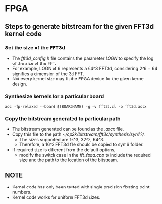 # FPGA

## Steps to generate bitstream for the given FFT3d kernel code 

### Set the size of the FFT3d 
 - The *fft3d_config.h* file contains the parameter *LOGN* to specify the log
    of the size of the FFT.
 - For example, LOGN of 6 represents a 64^3 FFT3d, considering 2^6 = 64
   signifies a dimension of the 3d FFT.
 - Not every kernel size may fit the FPGA device for the given kernel design.

### Synthesize kernels for a particular board 
	aoc -fp-relaxed --board $(BOARDNAME) -g -v fft3d.cl -o fft3d.aocx

### Copy the bitstream generated to particular path
 - The bitstream generated can be found as the *.aocx* file. 
 - Copy this file to the path *~/cp2k/bitstream/fft3d/synthesis/syn??/*. 
    - The sizes supported are 16^3, 32^3, 64^3.
    - Therefore, a 16^3 FFT3d file should be copied to syn16 folder.
 - If required size is different from the default options, 
    - modify the switch case in the *fft_fpga.cpp* to include the required size
      and the path to the location of the bitstream.


## NOTE
 - Kernel code has only been tested with single precision floating point
   numbers.
 - Kernel code works for uniform FFT3d sizes.
